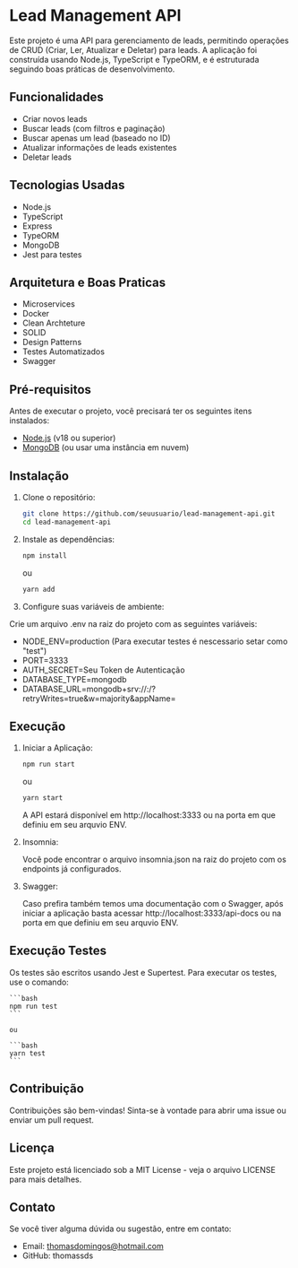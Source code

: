 # Lead Management API

Este projeto é uma API para gerenciamento de leads, permitindo operações de CRUD (Criar, Ler, Atualizar e Deletar) para leads. A aplicação foi construída usando Node.js, TypeScript e TypeORM, e é estruturada seguindo boas práticas de desenvolvimento.

## Funcionalidades

-   Criar novos leads
-   Buscar leads (com filtros e paginação)
-   Buscar apenas um lead (baseado no ID)
-   Atualizar informações de leads existentes
-   Deletar leads

## Tecnologias Usadas

-   Node.js
-   TypeScript
-   Express
-   TypeORM
-   MongoDB
-   Jest para testes

## Arquitetura e Boas Praticas

-   Microservices
-   Docker
-   Clean Archteture
-   SOLID
-   Design Patterns
-   Testes Automatizados
-   Swagger

## Pré-requisitos

Antes de executar o projeto, você precisará ter os seguintes itens instalados:

-   [Node.js](https://nodejs.org/) (v18 ou superior)
-   [MongoDB](https://www.mongodb.com/try/download/community) (ou usar uma instância em nuvem)

## Instalação

1.  Clone o repositório:

    ```bash
    git clone https://github.com/seuusuario/lead-management-api.git
    cd lead-management-api

    ```

2.  Instale as dependências:

    ```bash
    npm install
    ```

    ou

    ```bash
    yarn add
    ```

3.  Configure suas variáveis de ambiente:

Crie um arquivo .env na raiz do projeto com as seguintes variáveis:

-   NODE_ENV=production (Para executar testes é nescessario setar como "test")
-   PORT=3333
-   AUTH_SECRET=Seu Token de Autenticação
-   DATABASE_TYPE=mongodb
-   DATABASE_URL=mongodb+srv://<user>:<password>/?retryWrites=true&w=majority&appName=<database>

## Execução

1. Iniciar a Aplicação:

    ```bash
    npm run start
    ```

    ou

    ```bash
    yarn start
    ```

    A API estará disponível em http://localhost:3333 ou na porta em que definiu em seu arquvio ENV.

2. Insomnia:

    Você pode encontrar o arquivo insomnia.json na raiz do projeto com os endpoints já configurados.

3. Swagger:

    Caso prefira também temos uma documentação com o Swagger, após iniciar a aplicação basta acessar http://localhost:3333/api-docs ou na porta em que definiu em seu arquvio ENV.

## Execução Testes

Os testes são escritos usando Jest e Supertest. Para executar os testes, use o comando:

    ```bash
    npm run test
    ```

    ou

    ```bash
    yarn test
    ```
 
## Contribuição

Contribuições são bem-vindas! Sinta-se à vontade para abrir uma issue ou enviar um pull request.

## Licença

Este projeto está licenciado sob a MIT License - veja o arquivo LICENSE para mais detalhes.

## Contato

Se você tiver alguma dúvida ou sugestão, entre em contato:

-   Email: thomasdomingos@hotmail.com
-   GitHub: thomassds
